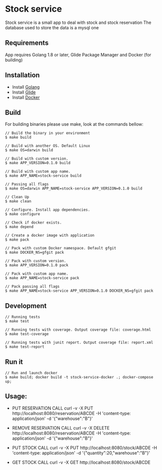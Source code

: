 # Stock service
Stock service is a small app to deal with stock and stock reservation
The database used to store the data is a mysql one

## Requirements
App requires Golang 1.8 or later, Glide Package Manager and Docker (for building)

## Installation
- Install [Golang](https://golang.org/doc/install)
- Install [Glide](https://glide.sh)
- Install [Docker](htts://docker.com)


## Build
For building binaries please use make, look at the commands bellow:

```
// Build the binary in your environment
$ make build

// Build with another OS. Default Linux
$ make OS=darwin build

// Build with custom version.
$ make APP_VERSION=0.1.0 build

// Build with custom app name.
$ make APP_NAME=stock-service build

// Passing all flags
$ make OS=darwin APP_NAME=stock-service APP_VERSION=0.1.0 build

// Clean Up
$ make clean

// Configure. Install app dependencies.
$ make configure

// Check if docker exists.
$ make depend

// Create a docker image with application
$ make pack

// Pack with custom Docker namespace. Default gfgit
$ make DOCKER_NS=gfgit pack

// Pack with custom version.
$ make APP_VERSION=0.1.0 pack

// Pack with custom app name.
$ make APP_NAME=stock-service pack

// Pack passing all flags
$ make APP_NAME=stock-service APP_VERSION=0.1.0 DOCKER_NS=gfgit pack
```

## Development
```
// Running tests
$ make test

// Running tests with coverage. Output coverage file: coverage.html
$ make test-coverage

// Running tests with junit report. Output coverage file: report.xml
$ make test-report
```

## Run it
```
// Run and launch docker
$ make build; docker build -t stock-service-docker .; docker-compose up;
```

## Usage:

* PUT RESERVATION CALL
curl -v -X PUT http://localhost:8080/reservation/ABCDE -H 'content-type: application/json' -d '{"warehouse":"B"}'

* REMOVE RESERVATION CALL
curl -v -X DELETE http://localhost:8080/reservation/ABCDE -H 'content-type: application/json' -d '{"warehouse":"B"}'

* PUT STOCK CALL
curl -v -X PUT http://localhost:8080/stock/ABCDE -H 'content-type: application/json' -d '{"quantity":20,"warehouse":"B"}'

* GET STOCK CALL
curl -v -X GET http://localhost:8080/stock/ABCDE
